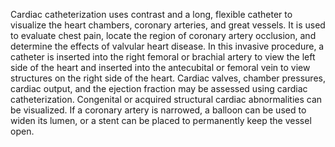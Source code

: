 Cardiac catheterization uses contrast and a long, flexible catheter to visualize the heart chambers, coronary arteries, and great vessels. 
It is used to evaluate chest pain, locate the region of coronary artery occlusion, and determine the effects of valvular heart disease. In this invasive procedure, a catheter is inserted into the right femoral or brachial artery to view the left side of the heart and inserted into the antecubital or femoral vein to view structures on the right side of the heart. Cardiac valves, chamber pressures, cardiac output, and the ejection fraction may be assessed using cardiac catheterization. Congenital or acquired structural cardiac abnormalities can be visualized. If a coronary artery is narrowed, a balloon can be used to widen its lumen, or a stent can be placed to permanently keep the vessel open. 
